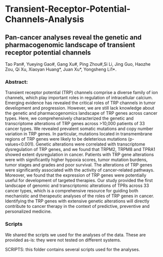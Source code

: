 # Transient-Receptor-Potential-Channels-Analysis

## Pan-cancer analyses reveal the genetic and pharmacogenomic landscape of transient receptor potential channels

Tao Pan#, Yueying Gao#, Gang Xu#, Ping Zhou#,Si Li, Jing Guo, Haozhe Zou, Qi Xu, Xiaoyan Huang*, Juan Xu*, Yongsheng Li1*.

### Abstract: 
Transient receptor potential (TRP) channels comprise a diverse family of ion channels, which play important roles in regulation of intracellular calcium. Emerging evidence has revealed the critical roles of TRP channels in tumor development and progression. However, we are still lack knowledge about the genetic and pharmacogenomics landscape of TRP genes across cancer types. Here, we comprehensively characterized the genetic and transcriptome alterations of TRP genes across >10,000 patients of 33 cancer types. We revealed prevalent somatic mutations and copy number variation in TRP genes. In particular, mutations located in transmembrane regions of TRP genes were likely to be deleterious mutations (p-values<0.001). Genetic alterations were correlated with transcriptome dysregulation of TRP genes, and we found that TRPM2, TRPM8 and TPRA1 showed extent dysregulation in cancer. Patients with TRP gene alterations were with significantly higher hypoxia scores, tumor mutation burdens, tumor stages and grades and poor survival. The alterations of TRP genes were significantly associated with the activity of cancer-related pathways. Moreover, we found that the expression of TRP genes were potentially useful for development of targeted therapies. Our study provided the first landscape of genomic and transcriptomic alterations of TPRs across 33 cancer types, which is a comprehensive resource for guiding both mechanistic and therapeutic analyses of the roles of TRP genes in cancer. Identifying the TRP genes with extensive genetic alterations will directly contribute to cancer therapy in the context of predictive, preventive and personalized medicine.

### Scripts
We shared the scripts we used for the analyses of the data. These are provided as-is: they were not tested on different systems.

SCRIPTS: this folder contains several scripts used for the analyses.
